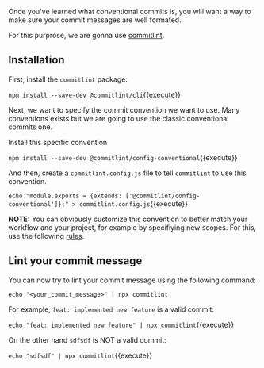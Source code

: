 Once you've learned what conventional commits is, you will want a way to make sure your commit messages are well
formated.

For this purprose, we are gonna use [commitlint](https://github.com/conventional-changelog/commitlint).

## Installation

First, install the `commitlint` package:

`npm install --save-dev @commitlint/cli`{{execute}}

Next, we want to specify the commit convention we want to use. Many conventions exists but we are going to use the
classic conventional commits one.

Install this specific convention

`npm install --save-dev @commitlint/config-conventional`{{execute}}

And then, create a `commitlint.config.js` file to tell `commitlint` to use this convention.

`echo "module.exports = {extends: ['@commitlint/config-conventional']};" > commitlint.config.js`{{execute}}

**NOTE:** You can obviously customize this convention to better match your workflow and your project, for example by
specifiying new scopes. For this, use the following [rules](https://commitlint.js.org/#/reference-rules).

## Lint your commit message

You can now try to lint your commit message using the following command:

`echo "<your_commit_message>" | npx commitlint`

For example, `feat: implemented new feature` is a valid commit:

`echo "feat: implemented new feature" | npx commitlint`{{execute}}

On the other hand `sdfsdf` is NOT a valid commit:

`echo "sdfsdf" | npx commitlint`{{execute}}
